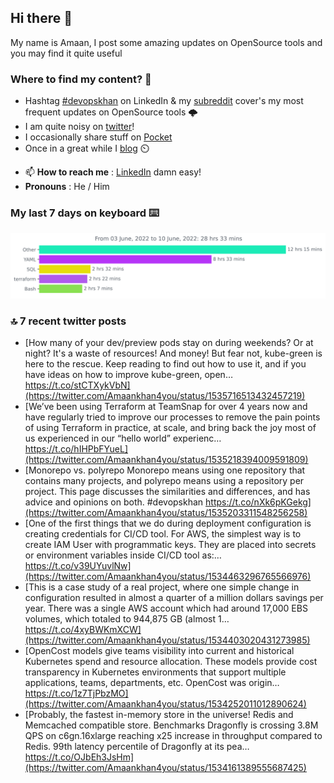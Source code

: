 <!--- [![Hits](https://hits.seeyoufarm.com/api/count/incr/badge.svg?url=https%3A%2F%2Fgithub.com%2Fakhan4u%2Fhit-counter&count_bg=%2379C83D&title_bg=%23555555&icon=&icon_color=%23E7E7E7&title=visits&edge_flat=false)](https://hits.seeyoufarm.com) --->

## Hi there 👋

My name is Amaan, I post some amazing updates on OpenSource tools and you may find it quite useful

### Where to find my content? 🤔

* Hashtag [#devopskhan](https://www.linkedin.com/feed/hashtag/devopskhan/) on LinkedIn & my [subreddit](https://www.reddit.com/r/devopskhan/) cover's my most frequent updates on OpenSource tools 🌩️
* I am quite noisy on [twitter](https://twitter.com/Amaankhan4you)!
* I occasionally share stuff on [Pocket](https://getpocket.com/@ej6g8d1dp2829A16a9Tf5d4T6bAMp3d8791rejDe86yem3bm4e14ex4fT4dluk29)
* Once in a great while I [blog](https://linuxparrot.com/) ⏲️


- 📫 **How to reach me** : [LinkedIn](https://www.linkedin.com/in/amaan-khan-linux-ninja) damn easy!
- **Pronouns** : He / Him

### My last 7 days on keyboard ⌨️

<img src="https://github.com/akhan4u/akhan4u/blob/main/images/stat.svg" alt="Amaan's Wakatime Activity!"/>

### 🔝 7 recent twitter posts
<!-- DEVDOJO:START -->
- [How many of your dev/preview pods stay on during weekends? Or at night? It&#39;s a waste of resources! And money! But fear not, kube-green is here to the rescue. Keep reading to find out how to use it, and if you have ideas on how to improve kube-green, open… https://t.co/stCTXykVbN](https://twitter.com/Amaankhan4you/status/1535716513432457219)
- [We’ve been using Terraform at TeamSnap for over 4 years now and have regularly tried to improve our processes to remove the pain points of using Terraform in practice, at scale, and bring back the joy most of us experienced in our “hello world” experienc… https://t.co/hIHPbFYueL](https://twitter.com/Amaankhan4you/status/1535218394009591809)
- [Monorepo vs. polyrepo Monorepo means using one repository that contains many projects, and polyrepo means using a repository per project. This page discusses the similarities and differences, and has advice and opinions on both. #devopskhan https://t.co/nXk6pKGekg](https://twitter.com/Amaankhan4you/status/1535203311548256258)
- [One of the first things that we do during deployment configuration is creating credentials for CI/CD tool. For AWS, the simplest way is to create IAM User with programmatic keys. They are placed into secrets or environment variables inside CI/CD tool as:… https://t.co/v39UYuvlNw](https://twitter.com/Amaankhan4you/status/1534463296765566976)
- [This is a case study of a real project, where one simple change in configuration resulted in almost a quarter of a million dollars savings per year. There was a single AWS account which had around 17,000 EBS volumes, which totaled to 944,875 GB &lpar;almost 1… https://t.co/4xyBWKmXCW](https://twitter.com/Amaankhan4you/status/1534403020431273985)
- [OpenCost models give teams visibility into current and historical Kubernetes spend and resource allocation. These models provide cost transparency in Kubernetes environments that support multiple applications, teams, departments, etc. OpenCost was origin… https://t.co/1z7TjPbzMO](https://twitter.com/Amaankhan4you/status/1534252011012890624)
- [Probably, the fastest in-memory store in the universe! Redis and Memcached compatible store. Benchmarks Dragonfly is crossing 3.8M QPS on c6gn.16xlarge reaching x25 increase in throughput compared to Redis. 99th latency percentile of Dragonfly at its pea… https://t.co/OJbEh3JsHm](https://twitter.com/Amaankhan4you/status/1534161389555687425)
<!-- DEVDOJO:END -->

<!-- ![Amaan's GitHub stats](https://github-readme-stats.vercel.app/api?username=akhan4u&count_private=true&show_icons=true&hide=contribs) -->
